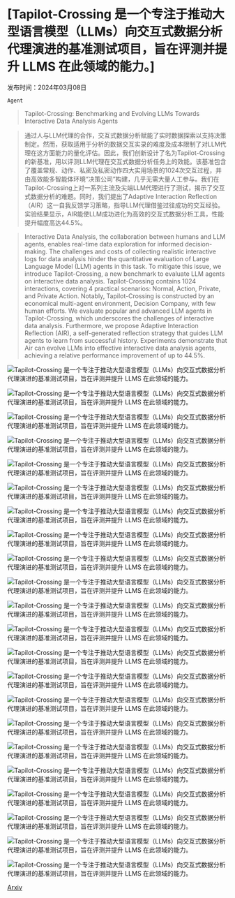 # [Tapilot-Crossing 是一个专注于推动大型语言模型（LLMs）向交互式数据分析代理演进的基准测试项目，旨在评测并提升 LLMS 在此领域的能力。]

发布时间：2024年03月08日

`Agent`

> Tapilot-Crossing: Benchmarking and Evolving LLMs Towards Interactive Data Analysis Agents

> 通过人与LLM代理的合作，交互式数据分析赋能了实时数据探索以支持决策制定。然而，获取适用于分析的数据交互实录的难度及成本限制了对LLM代理在这方面能力的量化评估。因此，我们创新设计了名为Tapilot-Crossing的新基准，用以评测LLM代理在交互式数据分析任务上的效能。该基准包含了覆盖常规、动作、私密及私密动作四大实用场景的1024次交互过程，并由高效能多智能体环境“决策公司”构建，几乎无需大量人工参与。我们在Tapilot-Crossing上对一系列主流及尖端LLM代理进行了测试，揭示了交互式数据分析的难题。同时，我们提出了Adaptive Interaction Reflection（AIR）这一自我反馈学习策略，指导LLM代理借鉴过往成功的交互经验。实验结果显示，AIR能使LLM成功进化为高效的交互式数据分析工具，性能提升幅度高达44.5%。

> Interactive Data Analysis, the collaboration between humans and LLM agents, enables real-time data exploration for informed decision-making. The challenges and costs of collecting realistic interactive logs for data analysis hinder the quantitative evaluation of Large Language Model (LLM) agents in this task. To mitigate this issue, we introduce Tapilot-Crossing, a new benchmark to evaluate LLM agents on interactive data analysis. Tapilot-Crossing contains 1024 interactions, covering 4 practical scenarios: Normal, Action, Private, and Private Action. Notably, Tapilot-Crossing is constructed by an economical multi-agent environment, Decision Company, with few human efforts. We evaluate popular and advanced LLM agents in Tapilot-Crossing, which underscores the challenges of interactive data analysis. Furthermore, we propose Adaptive Interaction Reflection (AIR), a self-generated reflection strategy that guides LLM agents to learn from successful history. Experiments demonstrate that Air can evolve LLMs into effective interactive data analysis agents, achieving a relative performance improvement of up to 44.5%.

![Tapilot-Crossing 是一个专注于推动大型语言模型（LLMs）向交互式数据分析代理演进的基准测试项目，旨在评测并提升 LLMS 在此领域的能力。](../../../paper_images/2403.05307/x1.png)

![Tapilot-Crossing 是一个专注于推动大型语言模型（LLMs）向交互式数据分析代理演进的基准测试项目，旨在评测并提升 LLMS 在此领域的能力。](../../../paper_images/2403.05307/x2.png)

![Tapilot-Crossing 是一个专注于推动大型语言模型（LLMs）向交互式数据分析代理演进的基准测试项目，旨在评测并提升 LLMS 在此领域的能力。](../../../paper_images/2403.05307/star.png)

![Tapilot-Crossing 是一个专注于推动大型语言模型（LLMs）向交互式数据分析代理演进的基准测试项目，旨在评测并提升 LLMS 在此领域的能力。](../../../paper_images/2403.05307/x3.png)

![Tapilot-Crossing 是一个专注于推动大型语言模型（LLMs）向交互式数据分析代理演进的基准测试项目，旨在评测并提升 LLMS 在此领域的能力。](../../../paper_images/2403.05307/cursors.png)

![Tapilot-Crossing 是一个专注于推动大型语言模型（LLMs）向交互式数据分析代理演进的基准测试项目，旨在评测并提升 LLMS 在此领域的能力。](../../../paper_images/2403.05307/x4.png)

![Tapilot-Crossing 是一个专注于推动大型语言模型（LLMs）向交互式数据分析代理演进的基准测试项目，旨在评测并提升 LLMS 在此领域的能力。](../../../paper_images/2403.05307/x5.png)

![Tapilot-Crossing 是一个专注于推动大型语言模型（LLMs）向交互式数据分析代理演进的基准测试项目，旨在评测并提升 LLMS 在此领域的能力。](../../../paper_images/2403.05307/rdb_example.png)

![Tapilot-Crossing 是一个专注于推动大型语言模型（LLMs）向交互式数据分析代理演进的基准测试项目，旨在评测并提升 LLMS 在此领域的能力。](../../../paper_images/2403.05307/x6.png)

![Tapilot-Crossing 是一个专注于推动大型语言模型（LLMs）向交互式数据分析代理演进的基准测试项目，旨在评测并提升 LLMS 在此领域的能力。](../../../paper_images/2403.05307/x7.png)

![Tapilot-Crossing 是一个专注于推动大型语言模型（LLMs）向交互式数据分析代理演进的基准测试项目，旨在评测并提升 LLMS 在此领域的能力。](../../../paper_images/2403.05307/x8.png)

![Tapilot-Crossing 是一个专注于推动大型语言模型（LLMs）向交互式数据分析代理演进的基准测试项目，旨在评测并提升 LLMS 在此领域的能力。](../../../paper_images/2403.05307/x9.png)

![Tapilot-Crossing 是一个专注于推动大型语言模型（LLMs）向交互式数据分析代理演进的基准测试项目，旨在评测并提升 LLMS 在此领域的能力。](../../../paper_images/2403.05307/x10.png)

![Tapilot-Crossing 是一个专注于推动大型语言模型（LLMs）向交互式数据分析代理演进的基准测试项目，旨在评测并提升 LLMS 在此领域的能力。](../../../paper_images/2403.05307/x11.png)

![Tapilot-Crossing 是一个专注于推动大型语言模型（LLMs）向交互式数据分析代理演进的基准测试项目，旨在评测并提升 LLMS 在此领域的能力。](../../../paper_images/2403.05307/x12.png)

![Tapilot-Crossing 是一个专注于推动大型语言模型（LLMs）向交互式数据分析代理演进的基准测试项目，旨在评测并提升 LLMS 在此领域的能力。](../../../paper_images/2403.05307/x13.png)

![Tapilot-Crossing 是一个专注于推动大型语言模型（LLMs）向交互式数据分析代理演进的基准测试项目，旨在评测并提升 LLMS 在此领域的能力。](../../../paper_images/2403.05307/x14.png)

![Tapilot-Crossing 是一个专注于推动大型语言模型（LLMs）向交互式数据分析代理演进的基准测试项目，旨在评测并提升 LLMS 在此领域的能力。](../../../paper_images/2403.05307/x15.png)

![Tapilot-Crossing 是一个专注于推动大型语言模型（LLMs）向交互式数据分析代理演进的基准测试项目，旨在评测并提升 LLMS 在此领域的能力。](../../../paper_images/2403.05307/x16.png)

![Tapilot-Crossing 是一个专注于推动大型语言模型（LLMs）向交互式数据分析代理演进的基准测试项目，旨在评测并提升 LLMS 在此领域的能力。](../../../paper_images/2403.05307/x17.png)

![Tapilot-Crossing 是一个专注于推动大型语言模型（LLMs）向交互式数据分析代理演进的基准测试项目，旨在评测并提升 LLMS 在此领域的能力。](../../../paper_images/2403.05307/x18.png)

![Tapilot-Crossing 是一个专注于推动大型语言模型（LLMs）向交互式数据分析代理演进的基准测试项目，旨在评测并提升 LLMS 在此领域的能力。](../../../paper_images/2403.05307/x19.png)

[Arxiv](https://arxiv.org/abs/2403.05307)